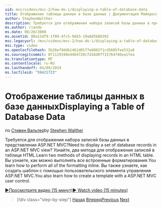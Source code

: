 ```yaml
---
uid: mvc/videos/mvc-2/how-do-i/displaying-a-table-of-database-data
title: Отображение таблицы данных в базе данных | Документация Майкрософт
author: StephenWalther
description: Требуется для отображения набора записей базы данных в представлении ASP.NET MVC? Узнайте, два метода для отображения записей в таблице HTML. Вы узнаете, как можно выполнять все t...
ms.author: riande
ms.date: 08/20/2008
ms.assetid: 00a12df9-1f89-4fc5-9d43-19a8d5b80392
msc.legacyurl: /mvc/videos/mvc-2/how-do-i/displaying-a-table-of-database-data
msc.type: video
ms.openlocfilehash: 5b26ef9ddb1461d01f7e6862f1cd5605fee532a8
ms.sourcegitcommit: 0f1119340e4464720cfd16d0ff15764746ea1fea
ms.translationtype: MT
ms.contentlocale: ru-RU
ms.lasthandoff: 04/09/2019
ms.locfileid: "59421723"
---
```

# <a name="displaying-a-table-of-database-data"></a><span data-ttu-id="cb04e-105">Отображение таблицы данных в базе данных</span><span class="sxs-lookup"><span data-stu-id="cb04e-105">Displaying a Table of Database Data</span></span>

<span data-ttu-id="cb04e-106">по [Стивен Вальтер](https://github.com/StephenWalther)</span><span class="sxs-lookup"><span data-stu-id="cb04e-106">by [Stephen Walther](https://github.com/StephenWalther)</span></span>

<span data-ttu-id="cb04e-107">Требуется для отображения набора записей базы данных в представлении ASP.NET MVC?</span><span class="sxs-lookup"><span data-stu-id="cb04e-107">Need to display a set of database records in an ASP.NET MVC view?</span></span> <span data-ttu-id="cb04e-108">Узнайте, два метода для отображения записей в таблице HTML.</span><span class="sxs-lookup"><span data-stu-id="cb04e-108">Learn two methods of displaying records in an HTML table.</span></span> <span data-ttu-id="cb04e-109">Вы узнаете, как можно выполнять все встроенные форматирования.</span><span class="sxs-lookup"><span data-stu-id="cb04e-109">You learn how to perform all of the formatting inline.</span></span> <span data-ttu-id="cb04e-110">Вы также узнаете, как создать шаблон с помощью пользовательского элемента управления ASP.NET MVC.</span><span class="sxs-lookup"><span data-stu-id="cb04e-110">You also learn how to create a template with a ASP.NET MVC user control.</span></span>

[<span data-ttu-id="cb04e-111">&#9654;Просмотрите видео (15 минут)</span><span class="sxs-lookup"><span data-stu-id="cb04e-111">&#9654; Watch video (15 minutes)</span></span>](https://channel9.msdn.com/Blogs/ASP-NET-Site-Videos/displaying-a-table-of-database-data)

> [!div class="step-by-step"]
> <span data-ttu-id="cb04e-112">[Назад](creating-model-classes-with-linq-to-sql.md)
> [Вперед](what-is-aspnet-mvc-80-minute-technical-video-for-developers-building-nerddinner.md)</span><span class="sxs-lookup"><span data-stu-id="cb04e-112">[Previous](creating-model-classes-with-linq-to-sql.md)
[Next](what-is-aspnet-mvc-80-minute-technical-video-for-developers-building-nerddinner.md)</span></span>
